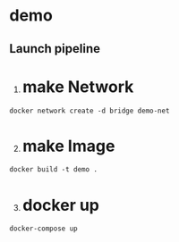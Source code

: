 # demo

## Launch pipeline
  1. # make Network
    docker network create -d bridge demo-net 
  2. # make Image
    docker build -t demo .
  3. # docker up
    docker-compose up